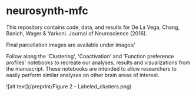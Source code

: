 # neurosynth-mfc
This repository contains code, data, and results for De La Vega, Chang, Banich, Wager & Yarkoni. Journal of Neuroscience (2016). 

Final parcellation images are available under images/

Follow along the 'Clustering', 'Coactivation' and 'Function preference profiles' notebooks to recreate our analyses, results and visualizations from the manuscript. These notebooks are intended to allow researchers to easily perform similar analyses on other brain areas of interest.

![alt text](/preprint/Figure 2 - Labeled_clusters.png)


